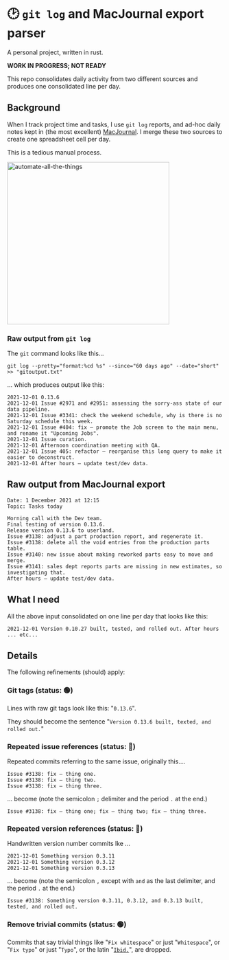# 🕑 `git log` and MacJournal export parser

A personal project, written in rust.

**WORK IN PROGRESS; NOT READY**

This repo consolidates daily activity from two different sources and produces one consolidated line per day.

## Background

When I track project time and tasks, I use `git log` reports, and ad-hoc daily notes kept in (the most excellent) [MacJournal](https://danschimpf.com/). I merge these two sources to create one spreadsheet cell per day.

This is a tedious manual process.

<img width="378" alt="automate-all-the-things" src="https://user-images.githubusercontent.com/80144/145323062-b6fadc17-34ff-4369-baea-de9420f9f288.png">

### Raw output from `git log`

The `git` command looks like this...

```
git log --pretty="format:%cd %s" --since="60 days ago" --date="short" >> "gitoutput.txt"
```
... which produces output like this:

```
2021-12-01 0.13.6
2021-12-01 Issue #2971 and #2951: assessing the sorry-ass state of our data pipeline.
2021-12-01 Issue #3341: check the weekend schedule, why is there is no Saturday schedule this week.
2021-12-01 Issue #404: fix — promote the Job screen to the main menu, and rename it "Upcoming Jobs".
2021-12-01 Issue curation.
2021-12-01 Afternoon coordination meeting with QA.
2021-12-01 Issue 405: refactor — reorganise this long query to make it easier to deconstruct.
2021-12-01 After hours — update test/dev data.
```
## Raw output from MacJournal export

```
Date: 1 December 2021 at 12:15
Topic: Tasks today

Morning call with the Dev team.
Final testing of version 0.13.6.
Release version 0.13.6 to userland.
Issue #3138: adjust a part production report, and regenerate it.
Issue #3138: delete all the void entries from the production parts table.
Issue #3140: new issue about making reworked parts easy to move and merge.
Issue #3141: sales dept reports parts are missing in new estimates, so investigating that.
After hours — update test/dev data.
```
## What I need

All the above input consolidated on one line per day that looks like this:

```
2021-12-01 Version 0.10.27 built, tested, and rolled out. After hours ... etc...
```

## Details

The following refinements (should) apply:

### Git tags (status: 🟢)

Lines with raw git tags look like this: "`0.13.6`".

They should become the sentence "`Version 0.13.6 built, texted, and rolled out.`"

### Repeated issue references (status: 🔴)

Repeated commits referring to the same issue, originally this....
```
Issue #3138: fix — thing one.
Issue #3138: fix — thing two.
Issue #3138: fix — thing three.
```

... become (note the semicolon `;` delimiter and the period `.` at the end.)

```
Issue #3138: fix — thing one; fix — thing two; fix — thing three.
```

### Repeated version references (status: 🔴)

Handwritten version number commits lke ...
```
2021-12-01 Something version 0.3.11
2021-12-01 Something version 0.3.12
2021-12-01 Something version 0.3.13
```
... become (note the semicolon `,` except with `and` as the last delimiter, and the period `.` at the end.)

```
Issue #3138: Something version 0.3.11, 0.3.12, and 0.3.13 built, tested, and rolled out.
```

### Remove trivial commits (status: 🟢)

Commits that say trivial things like "`Fix whitespace`" or just "`Whitespace`", or "`Fix typo`" or just "`Typo`", or the latin "[`Ibid.`](https://en.wikipedia.org/wiki/Ibid.)", are dropped.
